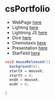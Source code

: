 # csPortfolio

* WebPage [here](https://lilgae.github.io/TestWeb/highlight.html)
* Lighting [here](https://lilgae.github.io/lightning2/)
* Lightning JS [here]()
* Dice [here](https://lilgae.github.io/dice3/)
* Chemotaxis [here](https://lilgae.github.io/chemotaxis4/)
* Presentation [here]()
* StarFeild [here]()

```Java
void mouseReleased(){
  background(0);
  startX = mouseX;
  startY = 0;
  endX = mouseX;
  endY = 0;

}
```
